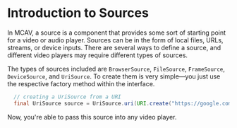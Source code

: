 # Introduction to Sources

In MCAV, a source is a component that provides some sort of starting point for a video or audio player. Sources can be
in the form of local files, URLs, streams, or device inputs. There are several ways to define a source, and different
video players may require different types of sources.

The types of sources included are `BrowserSource`, `FileSource`, `FrameSource`, `DeviceSource`, and `UriSource`. To
create them is very simple—you just use the respective factory method within the interface.

```java
  // creating a UriSource from a URI
  final UriSource source = UriSource.uri(URI.create("https://google.com"));
```

Now, you're able to pass this source into any video player.